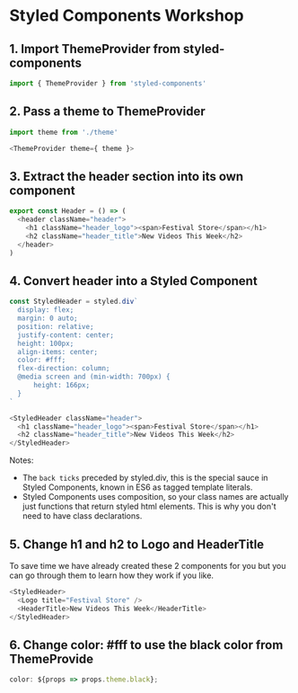 # Styled Components Workshop

## 1. Import ThemeProvider from styled-components

```javascript
import { ThemeProvider } from 'styled-components'
```

## 2. Pass a theme to ThemeProvider
```javascript
import theme from './theme'

<ThemeProvider theme={ theme }>
```

## 3. Extract the header section into its own component
```javascript
export const Header = () => (
  <header className="header">
    <h1 className="header_logo"><span>Festival Store</span></h1>
    <h2 className="header_title">New Videos This Week</h2>
  </header>
)
```

## 4. Convert header into a Styled Component

```javascript
const StyledHeader = styled.div`
  display: flex;
  margin: 0 auto;
  position: relative;
  justify-content: center;
  height: 100px;
  align-items: center;
  color: #fff;
  flex-direction: column;
  @media screen and (min-width: 700px) {
      height: 166px;
  }
`

<StyledHeader className="header">
  <h1 className="header_logo"><span>Festival Store</span></h1>
  <h2 className="header_title">New Videos This Week</h2>
</StyledHeader>
```

Notes: 
* The `back ticks` preceded by styled.div, this is the special sauce in Styled Components, known in ES6 as tagged template literals.
* Styled Components uses composition, so your class names are actually just functions that return styled html elements. This is why you don't need to have class declarations.

## 5. Change h1 and h2 to Logo and HeaderTitle

To save time we have already created these 2 components for you but you can go through them to learn how they work if you like.

```javascript
<StyledHeader>
  <Logo title="Festival Store" />
  <HeaderTitle>New Videos This Week</HeaderTitle>
</StyledHeader>
```

## 6. Change color: #fff to use the black color from ThemeProvide

```javascript
color: ${props => props.theme.black};
```